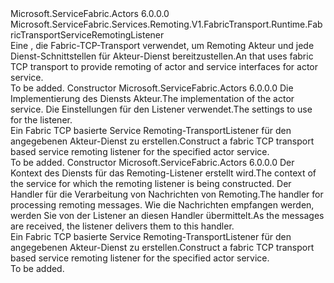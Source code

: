 <Type Name="FabricTransportActorServiceRemotingListener" FullName="Microsoft.ServiceFabric.Actors.Remoting.V1.FabricTransport.Runtime.FabricTransportActorServiceRemotingListener">
  <TypeSignature Language="C#" Value="public class FabricTransportActorServiceRemotingListener : Microsoft.ServiceFabric.Services.Remoting.V1.FabricTransport.Runtime.FabricTransportServiceRemotingListener" />
  <TypeSignature Language="ILAsm" Value=".class public auto ansi beforefieldinit FabricTransportActorServiceRemotingListener extends Microsoft.ServiceFabric.Services.Remoting.V1.FabricTransport.Runtime.FabricTransportServiceRemotingListener" />
  <TypeSignature Language="DocId" Value="T:Microsoft.ServiceFabric.Actors.Remoting.V1.FabricTransport.Runtime.FabricTransportActorServiceRemotingListener" />
  <TypeSignature Language="VB.NET" Value="Public Class FabricTransportActorServiceRemotingListener&#xA;Inherits FabricTransportServiceRemotingListener" />
  <TypeSignature Language="F#" Value="type FabricTransportActorServiceRemotingListener = class&#xA;    inherit FabricTransportServiceRemotingListener" />
  <AssemblyInfo>
    <AssemblyName>Microsoft.ServiceFabric.Actors</AssemblyName>
    <AssemblyVersion>6.0.0.0</AssemblyVersion>
  </AssemblyInfo>
  <Base>
    <BaseTypeName>Microsoft.ServiceFabric.Services.Remoting.V1.FabricTransport.Runtime.FabricTransportServiceRemotingListener</BaseTypeName>
  </Base>
  <Interfaces />
  <Docs>
    <summary>
                <span data-ttu-id="1c7f7-101">Eine <see cref="T:Microsoft.ServiceFabric.Services.Remoting.Runtime.IServiceRemotingListener" /> , die Fabric-TCP-Transport verwendet, um Remoting Akteur und jede Dienst-Schnittstellen für Akteur-Dienst bereitzustellen.</span><span class="sxs-lookup"><span data-stu-id="1c7f7-101">An <see cref="T:Microsoft.ServiceFabric.Services.Remoting.Runtime.IServiceRemotingListener" /> that uses fabric TCP transport to provide remoting of actor and service interfaces for actor service.</span></span>
                </summary>
    <remarks>To be added.</remarks>
  </Docs>
  <Members>
    <Member MemberName=".ctor">
      <MemberSignature Language="C#" Value="public FabricTransportActorServiceRemotingListener (Microsoft.ServiceFabric.Actors.Runtime.ActorService actorService, Microsoft.ServiceFabric.Services.Remoting.FabricTransport.Runtime.FabricTransportRemotingListenerSettings listenerSettings = null);" />
      <MemberSignature Language="ILAsm" Value=".method public hidebysig specialname rtspecialname instance void .ctor(class Microsoft.ServiceFabric.Actors.Runtime.ActorService actorService, class Microsoft.ServiceFabric.Services.Remoting.FabricTransport.Runtime.FabricTransportRemotingListenerSettings listenerSettings) cil managed" />
      <MemberSignature Language="DocId" Value="M:Microsoft.ServiceFabric.Actors.Remoting.V1.FabricTransport.Runtime.FabricTransportActorServiceRemotingListener.#ctor(Microsoft.ServiceFabric.Actors.Runtime.ActorService,Microsoft.ServiceFabric.Services.Remoting.FabricTransport.Runtime.FabricTransportRemotingListenerSettings)" />
      <MemberSignature Language="F#" Value="new Microsoft.ServiceFabric.Actors.Remoting.V1.FabricTransport.Runtime.FabricTransportActorServiceRemotingListener : Microsoft.ServiceFabric.Actors.Runtime.ActorService * Microsoft.ServiceFabric.Services.Remoting.FabricTransport.Runtime.FabricTransportRemotingListenerSettings -&gt; Microsoft.ServiceFabric.Actors.Remoting.V1.FabricTransport.Runtime.FabricTransportActorServiceRemotingListener" Usage="new Microsoft.ServiceFabric.Actors.Remoting.V1.FabricTransport.Runtime.FabricTransportActorServiceRemotingListener (actorService, listenerSettings)" />
      <MemberType>Constructor</MemberType>
      <AssemblyInfo>
        <AssemblyName>Microsoft.ServiceFabric.Actors</AssemblyName>
        <AssemblyVersion>6.0.0.0</AssemblyVersion>
      </AssemblyInfo>
      <Parameters>
        <Parameter Name="actorService" Type="Microsoft.ServiceFabric.Actors.Runtime.ActorService" />
        <Parameter Name="listenerSettings" Type="Microsoft.ServiceFabric.Services.Remoting.FabricTransport.Runtime.FabricTransportRemotingListenerSettings" />
      </Parameters>
      <Docs>
        <param name="actorService">
                <span data-ttu-id="1c7f7-102">Die Implementierung des Diensts Akteur.</span><span class="sxs-lookup"><span data-stu-id="1c7f7-102">The implementation of the actor service.</span></span>
            </param>
        <param name="listenerSettings">
                <span data-ttu-id="1c7f7-103">Die Einstellungen für den Listener verwendet.</span><span class="sxs-lookup"><span data-stu-id="1c7f7-103">The settings to use for the listener.</span></span>
            </param>
        <summary>
                <span data-ttu-id="1c7f7-104">Ein Fabric TCP basierte Service Remoting-TransportListener für den angegebenen Akteur-Dienst zu erstellen.</span><span class="sxs-lookup"><span data-stu-id="1c7f7-104">Construct a fabric TCP transport based service remoting listener for the specified actor service.</span></span>
            </summary>
        <remarks>To be added.</remarks>
      </Docs>
    </Member>
    <Member MemberName=".ctor">
      <MemberSignature Language="C#" Value="public FabricTransportActorServiceRemotingListener (System.Fabric.ServiceContext serviceContext, Microsoft.ServiceFabric.Services.Remoting.V1.Runtime.IServiceRemotingMessageHandler messageHandler, Microsoft.ServiceFabric.Services.Remoting.FabricTransport.Runtime.FabricTransportRemotingListenerSettings listenerSettings = null);" />
      <MemberSignature Language="ILAsm" Value=".method public hidebysig specialname rtspecialname instance void .ctor(class System.Fabric.ServiceContext serviceContext, class Microsoft.ServiceFabric.Services.Remoting.V1.Runtime.IServiceRemotingMessageHandler messageHandler, class Microsoft.ServiceFabric.Services.Remoting.FabricTransport.Runtime.FabricTransportRemotingListenerSettings listenerSettings) cil managed" />
      <MemberSignature Language="DocId" Value="M:Microsoft.ServiceFabric.Actors.Remoting.V1.FabricTransport.Runtime.FabricTransportActorServiceRemotingListener.#ctor(System.Fabric.ServiceContext,Microsoft.ServiceFabric.Services.Remoting.V1.Runtime.IServiceRemotingMessageHandler,Microsoft.ServiceFabric.Services.Remoting.FabricTransport.Runtime.FabricTransportRemotingListenerSettings)" />
      <MemberSignature Language="F#" Value="new Microsoft.ServiceFabric.Actors.Remoting.V1.FabricTransport.Runtime.FabricTransportActorServiceRemotingListener : System.Fabric.ServiceContext * Microsoft.ServiceFabric.Services.Remoting.V1.Runtime.IServiceRemotingMessageHandler * Microsoft.ServiceFabric.Services.Remoting.FabricTransport.Runtime.FabricTransportRemotingListenerSettings -&gt; Microsoft.ServiceFabric.Actors.Remoting.V1.FabricTransport.Runtime.FabricTransportActorServiceRemotingListener" Usage="new Microsoft.ServiceFabric.Actors.Remoting.V1.FabricTransport.Runtime.FabricTransportActorServiceRemotingListener (serviceContext, messageHandler, listenerSettings)" />
      <MemberType>Constructor</MemberType>
      <AssemblyInfo>
        <AssemblyName>Microsoft.ServiceFabric.Actors</AssemblyName>
        <AssemblyVersion>6.0.0.0</AssemblyVersion>
      </AssemblyInfo>
      <Parameters>
        <Parameter Name="serviceContext" Type="System.Fabric.ServiceContext" />
        <Parameter Name="messageHandler" Type="Microsoft.ServiceFabric.Services.Remoting.V1.Runtime.IServiceRemotingMessageHandler" />
        <Parameter Name="listenerSettings" Type="Microsoft.ServiceFabric.Services.Remoting.FabricTransport.Runtime.FabricTransportRemotingListenerSettings" />
      </Parameters>
      <Docs>
        <param name="serviceContext">
                <span data-ttu-id="1c7f7-105">Der Kontext des Diensts für das Remoting-Listener erstellt wird.</span><span class="sxs-lookup"><span data-stu-id="1c7f7-105">The context of the service for which the remoting listener is being constructed.</span></span>
            </param>
        <param name="messageHandler">
                <span data-ttu-id="1c7f7-106">Der Handler für die Verarbeitung von Nachrichten von Remoting.</span><span class="sxs-lookup"><span data-stu-id="1c7f7-106">The handler for processing remoting messages.</span></span> <span data-ttu-id="1c7f7-107">Wie die Nachrichten empfangen werden, werden Sie von der Listener an diesen Handler übermittelt.</span><span class="sxs-lookup"><span data-stu-id="1c7f7-107">As the messages are received, the listener delivers them to this handler.</span></span>
                </param>
        <param name="listenerSettings"></param>
        <summary>
                <span data-ttu-id="1c7f7-108">Ein Fabric TCP basierte Service Remoting-TransportListener für den angegebenen Akteur-Dienst zu erstellen.</span><span class="sxs-lookup"><span data-stu-id="1c7f7-108">Construct a fabric TCP transport based service remoting listener for the specified actor service.</span></span>
            </summary>
        <remarks>To be added.</remarks>
      </Docs>
    </Member>
  </Members>
</Type>